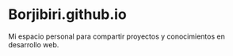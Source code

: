 # Borjibiri.github.io
Mi espacio personal para compartir proyectos y conocimientos en desarrollo web.

